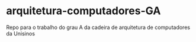 # arquitetura-computadores-GA
Repo para o trabalho do grau A da cadeira de arquitetura de computadores da Unisinos
